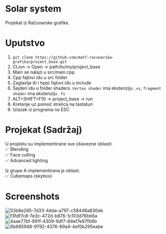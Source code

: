# Solar system
Projekat iz Računarske grafike.  
# Uputstvo
1. `git clone https://github.com/matf-racunarska-grafika/project_base.git`
2. CLion -> Open -> path/to/my/project_base
3. Main se nalazi u src/main.cpp
4. Cpp fajlovi idu u src folder
5. Zaglavlja (h i hpp) fajlovi idu u include
6. Šejderi idu u folder shaders. `Vertex shader` ima ekstenziju `.vs`, `fragment shader` ima ekstenziju `.fs`
7. ALT+SHIFT+F10 -> project_base -> run
8. Kretanje uz pomoć strelica na tastaturi
9. Izlazak iz programa na ESC  

# Projekat (Sadržaj)
U projektu su implementirane sve obavezne oblasti:  
:white_check_mark: Blending  
:white_check_mark: Face culling  
:white_check_mark: Advanced lighting    
  
Iz grupe A implementirana je oblast:  
:white_check_mark: Cubemaps (skybox)

# Screenshots
![53b8e265-7d33-4dda-a797-c58448a830eb](https://github.com/mi19267/rg/assets/120931843/e69d243b-de34-41ce-a549-0e16ae067897)  
![f3fdf7c8-7e3c-472d-b876-1c103d76bb6a](https://github.com/mi19267/rg/assets/120931843/4102dd51-91ba-4673-adf1-1eb8aff45289)  
![4aae77bf-991f-4309-9df7-84ef7e97fb6b](https://github.com/mi19267/rg/assets/120931843/16539e92-0aca-42d6-a8e5-dd1c17fae9de)  
![6b885948-9792-4376-89a4-4ef0b295eabe](https://github.com/mi19267/rg/assets/120931843/6c259343-f02a-4e49-9d4f-fa3741c8f59c)  
